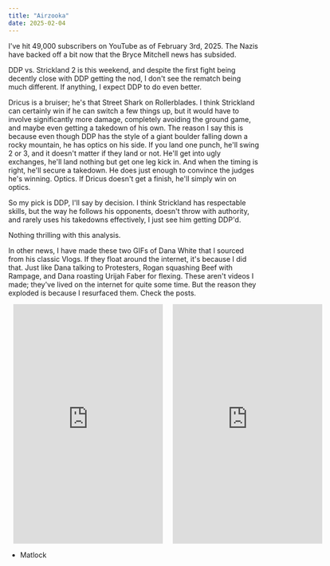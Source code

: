 ```yaml
---
title: "Airzooka"
date: 2025-02-04
---
```


I've hit 49,000 subscribers on YouTube as of February 3rd, 2025. The Nazis have backed off a bit now that the Bryce Mitchell news has subsided.

DDP vs. Strickland 2 is this weekend, and despite the first fight being decently close with DDP getting the nod, I don't see the rematch being much different. If anything, I expect DDP to do even better.

Dricus is a bruiser; he's that Street Shark on Rollerblades. I think Strickland can certainly win if he can switch a few things up, but it would have to involve significantly more damage, completely avoiding the ground game, and maybe even getting a takedown of his own. The reason I say this is because even though DDP has the style of a giant boulder falling down a rocky mountain, he has optics on his side. If you land one punch, he'll swing 2 or 3, and it doesn't matter if they land or not. He'll get into ugly exchanges, he'll land nothing but get one leg kick in. And when the timing is right, he'll secure a takedown. He does just enough to convince the judges he's winning. Optics. If Dricus doesn't get a finish, he'll simply win on optics.

So my pick is DDP, I'll say by decision. I think Strickland has respectable skills, but the way he follows his opponents, doesn't throw with authority, and rarely uses his takedowns effectively, I just see him getting DDP'd.

Nothing thrilling with this analysis.

In other news, I have made these two GIFs of Dana White that I sourced from his classic Vlogs. If they float around the internet, it's because I did that. Just like Dana talking to Protesters, Rogan squashing Beef with Rampage, and Dana roasting Urijah Faber for flexing. These aren't videos I made; they've lived on the internet for quite some time. But the reason they exploded is because I resurfaced them. Check the posts.

<!DOCTYPE html>
<html lang="en">
<head>
    <meta charset="UTF-8">
    <meta name="viewport" content="width=device-width, initial-scale=1.0">
    <title>Iframes Side by Side</title>
    <style>
        .iframe-container {
            display: flex;
            justify-content: space-around;
        }
        .giphy-embed {
            margin: 0 10px;
        }
    </style>
</head>
<body>
    <div class="iframe-container">
        <iframe src="https://giphy.com/embed/BFmi7qwoeHlmEoK3wC" width="384" height="480" frameBorder="0" class="giphy-embed" allowFullScreen></iframe>
        <iframe src="https://giphy.com/embed/GTzhzrY6HLjOmf5qXb" width="384" height="480" frameBorder="0" class="giphy-embed" allowFullScreen></iframe>
    </div>
</body>
</html>


- Matlock

